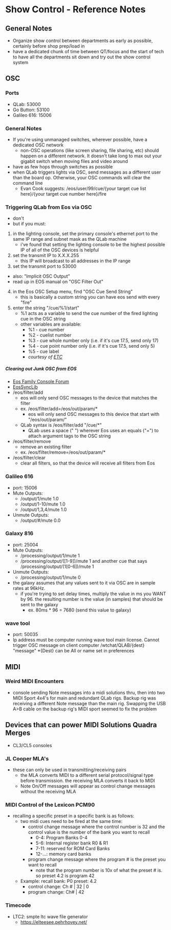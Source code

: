 # Show Control - Reference Notes


## General Notes
* Organize show control between departments as early as possible, certainly before shop prep/load in
* have a dedicated chunk of time between QT/focus and the start of tech to have all the departments sit down and try out the show control system

## OSC 

### Ports
* QLab: 53000
* Go Button: 53100
* Galileo 616: 15006

### General Notes
* If you're using unmanaged switches, wherever possible, have a dedicated OSC network
    * non-OSC operations (like screen sharing, file sharing, etc) should happen on a different network. It doesn't take long to max out your gigabit switch when moving files and video around
* have as few hops through switches as possible
* when QLab triggers lights via OSC, send messages as a different user than the board op. Otherwise, your OSC commands will clear the command line
    * Evan Cook suggests: /eos/user/99/cue/{your target cue list here}/{your target cue number here}/fire

### Triggering QLab from Eos via OSC
* don't
* but if you must:
1. in the lighting console, set the primary console's ethernet port to the same IP range and subnet mask as the QLab machine
	* i've found that setting the lighting console to be the highest possible IP of all of the OSC devices is helpful
2. set the transmit IP to X.X.X.255
	* this IP will broadcast to all addresses in the IP range
3. set the transmit port to 53000
* also: "Implicit OSC Output"
* read up in EOS manual on "OSC Filter Out"
4. in the Eos OSC Setup menu, find "OSC Cue Send String"
	* this is basically a custom string you can have eos send with every "fire"
5. enter the string "/cue/%1/start"
	* %1 acts as a variable to send the cue number of the fired lighting cue in the OSC string
	* other variables are available:
		* %1 - cue number
		* %2 - cuelist number
		* %3 - cue whole number only (i.e. if it's cue 17.5, send only 17)
		* %4 - cue point number only (i.e. if it's cue 17.5, send only 5)
		* %5 - cue label
		* *courtesy of [ETC](https://tinyurl.com/45awbhfa)*

##### Clearing out Junk OSC from EOS
* [Eos Family Console Forum](https://tinyurl.com/uf6bex4w)
* [EosSyncLib](https://tinyurl.com/uzmr3mw)
* /eos/filter/add
	* eos will only send OSC messages to the device that matches the filter
	* ex. /eos/filter/add=/eos/out/param/\*
		* eos will only send OSC messages to this device that start with "/eos/out/param/"
	* QLab syntax is /eos/filter/add "/cue/\*"
		* QLab uses a space (" ") wherever Eos uses an equals ("=") to attach argument tags to the OSC string
* /eos/filter/remove
	* remove an existing filter
	* ex. /eos/filter/remove=/eos/out/param/\*
* /eos/filter/clear
	* clear all filters, so that the device will receive all filters from Eos

### Galileo 616
* port: 15006
* Mute Outputs:
	* /output/1/mute 1.0
	* /output/1-10/mute 1.0
	* /output/1,3,4/mute 1.0
* Unmute Outputs:
	* /output/#/mute 0.0

### Galaxy 816
* port: 25004
* Mute Outputs:
	* /processing/output/1/mute 1
	* /processing/output/([1-9])/mute 1 and another cue that says /processing/output/(1[0-6])/mute 1
* Unmute Outputs:
  	* /processing/output/1/mute 0
* the galaxy assumes that any values sent to it via OSC are in sample rates at 96kHz.
	* if you're trying to set delay times, multiply the value in ms you WANT by 96. the resulting number is the value (in samples) that should be sent to the galaxy
		* ex. 80ms * 96 = 7680 (send this value to galaxy)
### wave tool
* port: 50035
* Ip address must be computer running wave tool main license. Cannot trigger OSC message on client computer 
/wtchat/QLAB/{dest} "message"
*{Dest} can be All or name set in preferences 

## MIDI

### Weird MIDI Encounters
* console sending Note messages into a midi solutions thru, then into two MIDI Sport 4x4's for main and redundant QLab rigs. Backup rig was receiving a different Note message than the main rig. Swapping the USB A>B cable on the backup rig's MIDI sport seemed to fix the problem

## Devices that can power MIDI Solutions Quadra Merges
* CL3/CL5 consoles

### JL Cooper MLA's
* these can only be used in transmitting/receiving pairs
	* the MLA converts MIDI to a different serial protocol/signal type before transmission. the receiving MLA converts it back to MIDI
	* Note On/Off messages will appear as control change messages without the receiving MLA

### MIDI Control of the Lexicon PCM90
* recalling a specific preset in a specific bank is as follows:
	* two midi cues need to be fired at the same time:
		* control change message where the control number is 32 and the control value is the number of the bank you want to recall
			* 0-4: Program Banks 0-4
			* 5-6: Internal register bank R0 & R1
			* 7-11: reserved for ROM Card Banks
			* 12-...: memory card banks
		* program change message where the program # is the preset you want to recall
			* note that the program number is 10x of what the preset # is. so preset 4.2 is program 42
	* Example: recall bank: P0 preset: 4.2
		* control change: Ch # | 32 | 0
		* program change: Ch# | 42

### Timecode
* LTC2: smpte ltc wave file generator
	* https://elteesee.pehrhovey.net/
